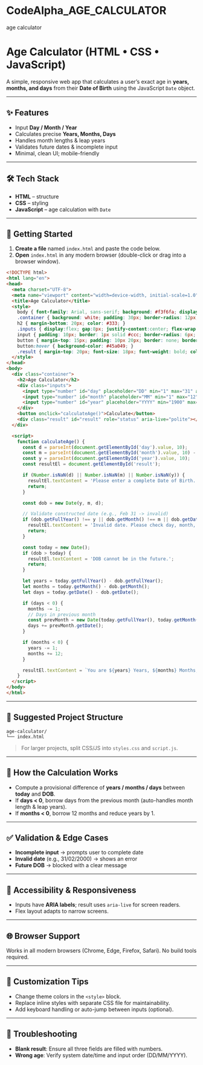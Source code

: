 # CodeAlpha_AGE_CALCULATOR
age calculator
# Age Calculator (HTML • CSS • JavaScript)

A simple, responsive web app that calculates a user’s exact age in **years, months, and days** from their **Date of Birth** using the JavaScript `Date` object.

---

## ✨ Features

* Input **Day / Month / Year**
* Calculates precise **Years, Months, Days**
* Handles month lengths & leap years
* Validates future dates & incomplete input
* Minimal, clean UI; mobile-friendly

---

## 🛠 Tech Stack

* **HTML** – structure
* **CSS** – styling
* **JavaScript** – age calculation with `Date`

---

## 🚀 Getting Started

1. **Create a file** named `index.html` and paste the code below.
2. **Open** `index.html` in any modern browser (double-click or drag into a browser window).

```html
<!DOCTYPE html>
<html lang="en">
<head>
  <meta charset="UTF-8">
  <meta name="viewport" content="width=device-width, initial-scale=1.0">
  <title>Age Calculator</title>
  <style>
    body { font-family: Arial, sans-serif; background: #f3f6fa; display: flex; justify-content: center; align-items: center; height: 100vh; margin: 0; }
    .container { background: white; padding: 30px; border-radius: 12px; box-shadow: 0 4px 8px rgba(0,0,0,0.2); text-align: center; width: 320px; }
    h2 { margin-bottom: 20px; color: #333; }
    .inputs { display:flex; gap:8px; justify-content:center; flex-wrap:wrap; }
    input { padding: 10px; border: 1px solid #ccc; border-radius: 6px; width: 90px; text-align: center; }
    button { margin-top: 15px; padding: 10px 20px; border: none; border-radius: 8px; background-color: #4CAF50; color: white; font-size: 16px; cursor: pointer; }
    button:hover { background-color: #45a049; }
    .result { margin-top: 20px; font-size: 18px; font-weight: bold; color: #222; min-height: 1.2em; }
  </style>
</head>
<body>
  <div class="container">
    <h2>Age Calculator</h2>
    <div class="inputs">
      <input type="number" id="day" placeholder="DD" min="1" max="31" aria-label="Day">
      <input type="number" id="month" placeholder="MM" min="1" max="12" aria-label="Month">
      <input type="number" id="year" placeholder="YYYY" min="1900" max="2100" aria-label="Year">
    </div>
    <button onclick="calculateAge()">Calculate</button>
    <div class="result" id="result" role="status" aria-live="polite"></div>
  </div>

  <script>
    function calculateAge() {
      const d = parseInt(document.getElementById('day').value, 10);
      const m = parseInt(document.getElementById('month').value, 10) - 1; // JS months: 0–11
      const y = parseInt(document.getElementById('year').value, 10);
      const resultEl = document.getElementById('result');

      if (Number.isNaN(d) || Number.isNaN(m) || Number.isNaN(y)) {
        resultEl.textContent = 'Please enter a complete Date of Birth.';
        return;
      }

      const dob = new Date(y, m, d);

      // Validate constructed date (e.g., Feb 31 -> invalid)
      if (dob.getFullYear() !== y || dob.getMonth() !== m || dob.getDate() !== d) {
        resultEl.textContent = 'Invalid date. Please check day, month, and year.';
        return;
      }

      const today = new Date();
      if (dob > today) {
        resultEl.textContent = 'DOB cannot be in the future.';
        return;
      }

      let years = today.getFullYear() - dob.getFullYear();
      let months = today.getMonth() - dob.getMonth();
      let days = today.getDate() - dob.getDate();

      if (days < 0) {
        months -= 1;
        // Days in previous month
        const prevMonth = new Date(today.getFullYear(), today.getMonth(), 0);
        days += prevMonth.getDate();
      }

      if (months < 0) {
        years -= 1;
        months += 12;
      }

      resultEl.textContent = `You are ${years} Years, ${months} Months, and ${days} Days old.`;
    }
  </script>
</body>
</html>
```

---

## 📁 Suggested Project Structure

```
age-calculator/
└── index.html
```

> For larger projects, split CSS/JS into `styles.css` and `script.js`.

---

## 🧠 How the Calculation Works

* Compute a provisional difference of **years / months / days** between **today** and **DOB**.
* If **days < 0**, borrow days from the previous month (auto-handles month length & leap years).
* If **months < 0**, borrow 12 months and reduce years by 1.

---

## ✅ Validation & Edge Cases

* **Incomplete input** → prompts user to complete date
* **Invalid date** (e.g., 31/02/2000) → shows an error
* **Future DOB** → blocked with a clear message

---

## 📱 Accessibility & Responsiveness

* Inputs have **ARIA labels**; result uses `aria-live` for screen readers.
* Flex layout adapts to narrow screens.

---

## 🌐 Browser Support

Works in all modern browsers (Chrome, Edge, Firefox, Safari). No build tools required.

---

## 🧩 Customization Tips

* Change theme colors in the `<style>` block.
* Replace inline styles with separate CSS file for maintainability.
* Add keyboard handling or auto-jump between inputs (optional).

---

## 🔧 Troubleshooting

* **Blank result**: Ensure all three fields are filled with numbers.
* **Wrong age**: Verify system date/time and input order (DD/MM/YYYY).



